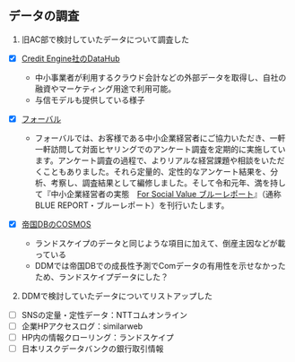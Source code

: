 ## データの調査

1. 旧AC部で検討していたデータについて調査した

- [x] [Credit Engine社のDataHub](https://creditengine.jp/#intro)
  - 中小事業者が利用するクラウド会計などの外部データを取得し、自社の融資やマーケティング用途で利用可能。
  - 与信モデルも提供している様子

- [x] [フォーバル](https://www.forval.co.jp/consulting/bluereport.php)
  - フォーバルでは、お客様である中小企業経営者にご協力いただき、一軒一軒訪問して対面ヒヤリングでのアンケート調査を定期的に実施しています。アンケート調査の過程で、よりリアルな経営課題や相談をいただくこともありました。それら定量的、定性的なアンケート結果を、分析、考察し、調査結果として編修しました。そして令和元年、満を持して『中小企業経営者の実態　[For Social Value ブルーレポート](https://forval-consul.com/bluereport/)』（通称 BLUE REPORT・ブルーレポート）を刊行いたします。
- [x] [帝国DBのCOSMOS](https://www.tdb.co.jp/lineup/cosmos2/index.html)
  - ランドスケイプのデータと同じような項目に加えて、倒産主因などが載っている
  - DDMでは帝国DBでの成長性予測でComデータの有用性を示せなかったため、ランドスケイプデータにした？

2. DDMで検討していたデータについてリストアップした

- [ ] SNSの定量・定性データ：NTTコムオンライン
- [ ] 企業HPアクセスログ：similarweb
- [ ] HP内の情報クローリング：ランドスケイプ
- [ ] 日本リスクデータバンクの銀行取引情報

# 